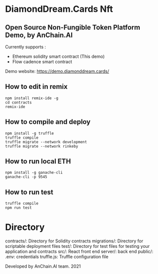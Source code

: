 # DiamondDream.Cards Nft 
## Open Source Non-Fungible Token Platform Demo, by AnChain.AI
Currently supports : 
- Ethereum solidity smart contract (This demo)
- Flow cadence smart contract

Demo website: 
https://demo.diamonddream.cards/



## How to edit in remix

```
npm install remix-ide -g
cd contracts
remix-ide
```

## How to compile and deploy

```
npm install -g truffle
truffle compile
truffle migrate --network development
truffle migrate --network rinkeby
```

## How to run local ETH

```
npm install -g ganache-cli
ganache-cli -p 9545
```

## How to run test

```
truffle compile
npm run test
```


# Directory

contracts/: Directory for Solidity contracts
migrations/: Directory for scriptable deployment files
test/: Directory for test files for testing your application and contracts
src/: React front end
server/: back end
public/:
.env: credentials
truffle.js: Truffle configuration file


Developed by AnChain.AI team. 2021
